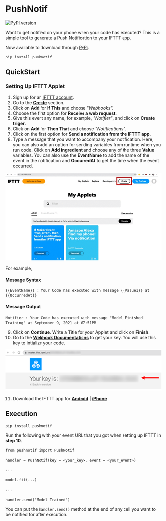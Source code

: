 # PushNotif

[![PyPI version](https://badge.fury.io/py/pushnotif.svg)](https://badge.fury.io/py/pushnotif)

Want to get notified on your phone when your code has executed? This is a simple tool to generate a Push Notification to your IFTTT app.

Now available to download through [PyPi](https://pypi.org/project/pushnotif/).

```
pip install pushnotif
```

## QuickStart

### Setting Up IFTTT Applet

1. Sign up for an [IFTTT account](https://ifttt.com/join).
2. Go to the **[Create](https://ifttt.com/create)** section.
3. Click on **Add** for **If This** and choose *"Webhooks".*
4. Choose the first option for **Receive a web request**.
5. Give this event any name, for example, *"Notifier"*, and click on **Create triger**.
6. Click on **Add** for **Then That** and choose *"Notifications"*.
7. Click on the first option for **Send a notification from the IFTTT app**.
8. Type a message that you want to accompany your notification. Here, you can also add an option for sending variables from runtime when you run code. Click on **Add ingredient** and choose any of the three **Value** variables. You can also use the **EventName** to add the name of the event in the notification and **OccurredAt** to get the time when the event occurred.

<img src = "tutorial/flow.gif">

For example,

#### Message Syntax
```
{{EventName}} : Your Code has executed with message {{Value1}} at {{OccurredAt}}
```
#### Message Output
```
Notifier : Your Code has executed with message "Model Finished Training" at September 9, 2021 at 07:51PM
```
9. Click on **Continue**. Write a Title for your Applet and click on **Finish**.
10. Go to the **[Webhook Documentations](https://ifttt.com/maker_webhooks)** to get your key. You will use this key to intialize your code.
<img src = "tutorial/key.png" style/>

11. Download the IFTTT app for **[Android](https://play.google.com/store/apps/details?id=com.ifttt.ifttt&hl=en_US&gl=US)** | **[iPhone](https://apps.apple.com/us/app/ifttt/id660944635)**

## Execution
```
pip install pushnotif
```

Run the following with your event URL that you got when setting up IFTTT in **step 10**.
```
from pushnotif import PushNotif

handler = PushNotif(key = <your_key>, event = <your_event>)

...

model.fit(...)

...

handler.send("Model Trained")
```

You can put the `handler.send()` method at the end of any cell you want to be notified for after execution. 